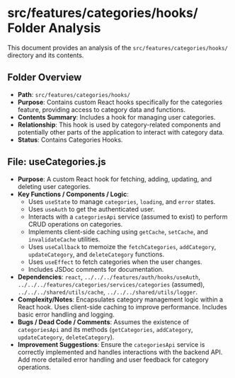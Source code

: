 # src/features/categories/hooks/ Folder Analysis

This document provides an analysis of the `src/features/categories/hooks/` directory and its contents.

## Folder Overview
- **Path**: `src/features/categories/hooks/`
- **Purpose**: Contains custom React hooks specifically for the categories feature, providing access to category data and functions.
- **Contents Summary**: Includes a hook for managing user categories.
- **Relationship**: This hook is used by category-related components and potentially other parts of the application to interact with category data.
- **Status**: Contains Categories Hooks.

## File: useCategories.js
- **Purpose**: A custom React hook for fetching, adding, updating, and deleting user categories.
- **Key Functions / Components / Logic**:
    - Uses `useState` to manage `categories`, `loading`, and `error` states.
    - Uses `useAuth` to get the authenticated user.
    - Interacts with a `categoriesApi` service (assumed to exist) to perform CRUD operations on categories.
    - Implements client-side caching using `getCache`, `setCache`, and `invalidateCache` utilities.
    - Uses `useCallback` to memoize the `fetchCategories`, `addCategory`, `updateCategory`, and `deleteCategory` functions.
    - Uses `useEffect` to fetch categories when the user changes.
    - Includes JSDoc comments for documentation.
- **Dependencies**: `react`, `../../../features/auth/hooks/useAuth`, `../../../features/categories/services/categories` (assumed), `../../../shared/utils/cache`, `../../../shared/utils/logger`.
- **Complexity/Notes**: Encapsulates category management logic within a React hook. Uses client-side caching to improve performance. Includes basic error handling and logging.
- **Bugs / Dead Code / Comments**: Assumes the existence of `categoriesApi` and its methods (`getCategories`, `addCategory`, `updateCategory`, `deleteCategory`).
- **Improvement Suggestions**: Ensure the `categoriesApi` service is correctly implemented and handles interactions with the backend API. Add more detailed error handling and user feedback for category operations.

